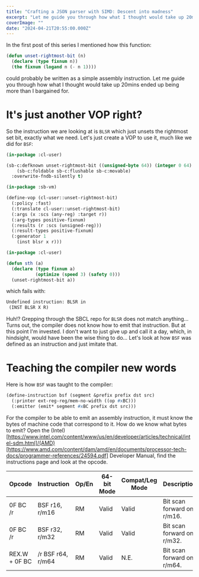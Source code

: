 ```yaml
---
title: "Crafting a JSON parser with SIMD: Descent into madness"
excerpt: "Let me guide you through how what I thought would take up 20mins ended up being more than I bargained for"
coverImage: ""
date: "2024-04-21T20:55:00.000Z"
---
```


In the first post of this series I mentioned how this function:

```lisp
(defun unset-rightmost-bit (n)
  (declare (type fixnum n))
  (the fixnum (logand n (- n 1))))
```

could probably be written as a simple assembly instruction. Let me guide you through how what I thought would take up 20mins ended up being more than I bargained for.

# It's just another VOP right?

So the instruction we are looking at is `BLSR` which just unsets the rightmost set bit, exactly what we need. Let's just create a VOP to use it, much like we did for `BSF`:

```lisp
(in-package :cl-user)

(sb-c:defknown unset-rightmost-bit ((unsigned-byte 64)) (integer 0 64)
    (sb-c:foldable sb-c:flushable sb-c:movable)
  :overwrite-fndb-silently t)

(in-package :sb-vm)

(define-vop (cl-user::unset-rightmost-bit)
  (:policy :fast)
  (:translate cl-user::unset-rightmost-bit)
  (:args (x :scs (any-reg) :target r))
  (:arg-types positive-fixnum)
  (:results (r :scs (unsigned-reg)))
  (:result-types positive-fixnum)
  (:generator 1
    (inst blsr x r)))

(in-package :cl-user)

(defun sth (a)
  (declare (type fixnum a)
           (optimize (speed 3) (safety 0)))
  (unset-rightmost-bit a))
```

which fails with:

```lisp
Undefined instruction: BLSR in
 (INST BLSR X R)
```

Huh!? Grepping through the SBCL repo for `BLSR` does not match anything... Turns out, the compiler does not know how to emit that instruction. But at this point I'm invested. I don't want to just give up and call it a day, which, in hindsight, would have been the wise thing to do... Let's look at how `BSF` was defined as an instruction and just imitate that.

# Teaching the compiler new words

Here is how `BSF` was taught to the compiler:

```lisp
(define-instruction bsf (segment &prefix prefix dst src)
  (:printer ext-reg-reg/mem-no-width ((op #xBC)))
  (:emitter (emit* segment #xBC prefix dst src)))
```

For the compiler to be able to emit an assembly instruction, it must know the bytes of machine code that correspond to it. How do we know what bytes to emit? Open the (Intel)[https://www.intel.com/content/www/us/en/developer/articles/technical/intel-sdm.html]/(AMD)[https://www.amd.com/content/dam/amd/en/documents/processor-tech-docs/programmer-references/24594.pdf] Developer Manual, find the instructions page and look at the opcode.


|Opcode|Instruction|Op/En|64-bit Mode |Compat/Leg Mode|Description|
| --- | --- | --- | --- | --- | --- |
|0F BC /r|BSF r16, r/m16|RM|Valid|Valid|Bit scan forward on r/m16.|
|0F BC /r|BSF r32, r/m32|RM|Valid|Valid|Bit scan forward on r/m32.|
|REX.W + 0F BC|/r BSF r64, r/m64|RM|Valid|N.E.|Bit scan forward on r/m64.|
